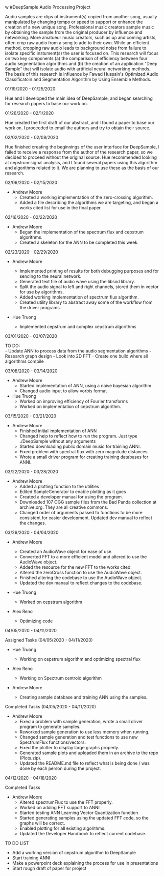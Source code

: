 w
#DeepSample
Audio Processing Project

Audio samples are clips of instrument(s) copied from another song, usually manipulated by changing tempo or speed to 
support or enhance the creation of a new unique song.  Professional music creators sample music by obtaining the sample 
from the original producer by influence and networking.  More amatueur music creators, such as up and coming artists,
often crop raw audio from a song to add to their own.  While an efficient method, cropping raw audio leads to background 
noise from failure to isolate specific instument(s) the user is focused on.  This research will focus on two key components
(a) the comparison of efficiency between four audio segmentation algorithms and (b) the creation of an application "Deep Sample"
that will isolate audio with artificial neural networking methods.  The basis of this research is influence by Fawad Hussain's
Optimized Audio Classificatoin and Segmentation Algorithm by Using Ensemble Methods.

01/19/2020 - 01/25/2020

Hue and I developed the main idea of DeepSample, and began searching for research papers
to base our work on.  

01/26/2020 - 02/1/2020

Hue created the first draft of our abstract, and I found a paper to base our work on.
I proceeded to email the authors and try to obtain their source.  

02/02/2020 - 02/08/2020

Hue finished creating the beginnings of the user interface for DeepSample, I failed to 
receive a response from the author of the research paper, so we decided to proceed 
without the original source.  Hue recommended looking at cepstrum signal analysis, and I 
found several papers using this algorithm and algorithms related to it.  We are planning to 
use these as the basis of our research.

02/09/2020 - 02/15/2020

- Andrew Moore
	- Created a working implementation of the zero-crossing algorithm.  
	- Added a file describing the algorithms we are targeting, and began a works cited list for use in the final paper.

02/16/2020 - 02/22/2020

- Andrew Moore
	- Began the implementation of the spectrum flux and cepstrum algorithms.   
	- Created a skeleton for the ANN to be completed this week. 

02/23/2020 - 02/29/2020

- Andrew Moore
	- Implemented printing of results for both debugging purposes and for sending to the neural network.
	- Generated text file of audio wave using the libsnd library.
	- Split the audio signal to left and right channels, stored them in vector for use by algorithms.
	- Added working implementation of spectrum flux algorithm.
	- Created utility library to abstract away some of the workflow from the driver programs. 

- Hue Truong
	- Implemented cepstrum and complex cepstrum algorithms


03/01/2020 - 03/07/2020

TO DO:  
	- Update ANN to process data from the audio segmentation algorithms
	- Research graph design
	- Look into 2D FFT
	- Create one build where all algorithms compile

03/08/2020 - 03/14/2020

- Andrew Moore
	-  Started implementation of ANN, using a naive bayesian algorithm
	-  Changed audio input to allow vorbis format
- Hue Truong
	- Worked on improving efficiency of Fourier transforms
	- Worked on implementation of cepstrum algorithm.

03/15/2020 - 03/21/2020

- Andrew Moore
	- Finished initial implementation of ANN
	- Changed help to reflect how to run the program.  Just type ./DeepSample without any arguments
	- Started downloading public domain music for training ANNI.
	- Fixed problem with spectral flux with zero magnitude distances.
	- Wrote a small driver program for creating training databases for ANNI.

03/22/2020 - 03/28/2020

- Andrew Moore
	- Added a plotting function to the utilities
	- Edited SampleGenerator to enable plotting as it goes
	- Created a developer manual for using the program.
	- Downloaded 107 OGG sample files from the Bad Panda collection at archive.org.  They are all creative commons.
	- Changed order of arguments passed to functions to be more consistent for easier development.  Updated dev manual to reflect the changes.

03/29/2020 - 04/04/2020

- Andrew Moore
	- Created an AudioWave object for ease of use.
	- Converted FFT to a more efficient model and altered to use the AudioWave object.
	- Added the resource for the new FFT to the works cited.
	- Altered the zeroCross function to use the AudioWave object.
	- Finished altering the codebase to use the AudioWave object.
	- Updated the dev manaul to reflect changes to the codebase.

- Hue Truong
	- Worked on cepstrum algorithm

- Alex Reno
	- Optimizing code

04/05/2020 - 04/11/2020

Assigned Tasks (04/05/2020 - 04/11/2020)

-  Hue Truong 
	- Working on cepstrum algorithm and optimizing spectral flux

-  Alex Reno
	- Working on Spectrum centroid algorithm

-  Andrew Moore
	- Creating sample database and training ANN using the samples.

Completed Tasks (04/05/2020 - 04/11/2020)

- Andrew Moore
	- Fixed a problem with sample generation, wrote a small driver program to generate samples.
	- Reworked sample generation to use less memory when running.
	- Changed sample generation and test functions to use new SpectrumFlux functions/vectors.
	- Fixed the plotter to display large graphs properly.
	- Generated sample plots and uploaded them in an archive to the repo (Plots.zip).
	- Updated the README.md file to reflect what is being done / was done by each person during the project.

04/12/2020 - 04/18/2020

Completed Tasks

- Andrew Moore
	- Altered spectrumFlux to use the FFT properly.
	- Worked on adding FFT support to ANNI
	- Started testing ANN Learning Vector Quantization function
	- Started generating samples using the updated FFT code, so the graphs will be correct.
	- Enabled plotting for all existing algorithms.
	- Updated the Developer Handbook to reflect current codebase.

TO DO LIST

- Add a working version of cepstrum algorithm to DeepSample
- Start training ANNI
- Make a powerpoint deck explaining the process for use in presentations
- Start rough draft of paper for project
